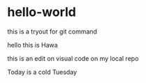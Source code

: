 # hello-world
this is a tryout for git command 

hello this is Hawa

this is an edit on visual code on my local repo

Today is a cold Tuesday 

